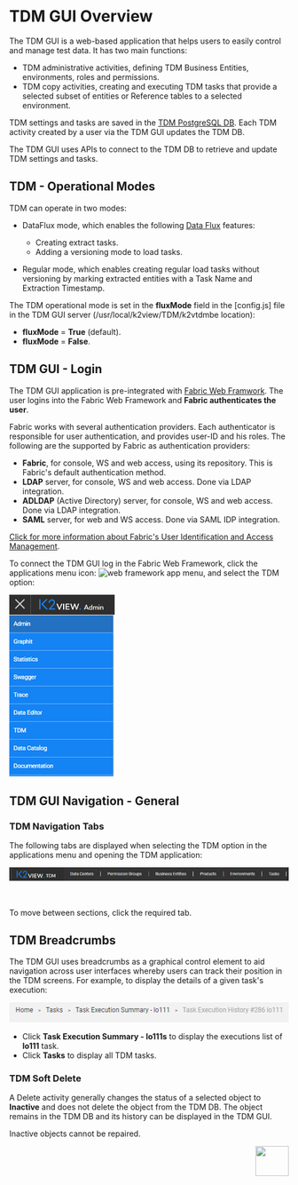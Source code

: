 # TDM GUI Overview

The TDM GUI is a web-based application that helps users to easily control and manage test data. It has two main functions:

- TDM administrative activities, defining TDM Business Entities, environments, roles and permissions.
- TDM copy activities, creating and executing TDM tasks that provide a selected subset of entities or Reference tables to a selected environment.

TDM settings and tasks are saved in the [TDM PostgreSQL DB](/articles/TDM/tdm_architecture/02_tdm_database.md). Each TDM activity created by a user via the TDM GUI updates the TDM DB. 

The TDM GUI uses APIs to connect to the TDM DB to retrieve and update TDM settings and tasks.

## TDM - Operational Modes

TDM can operate in two modes:

- DataFlux mode, which enables the following [Data Flux](/articles/TDM/tdm_overview/02_tdm_glossary.md#data-flux) features:
  - Creating extract tasks.
  - Adding a versioning mode to load tasks. 

- Regular mode, which enables creating regular load tasks without versioning by marking extracted entities with a Task Name and Extraction Timestamp.

The TDM operational mode is set in the **fluxMode** field in the [config.js] file in the TDM GUI server (/usr/local/k2view/TDM/k2vtdmbe location):   

- **fluxMode** = **True** (default). 
- **fluxMode** = **False**.   

## TDM GUI - Login

The TDM GUI application is pre-integrated with [Fabric Web Framwork](/articles/30_web_framework/02_preintegrated_apps_overview.md).  The user logins into the Fabric Web Framework and **Fabric authenticates the user**.  

Fabric works with several authentication providers.  Each authenticator is responsible for user authentication, and provides user-ID and his roles. The following are the supported by Fabric as authentication providers:

- **Fabric**, for console, WS and web access, using its repository. This is Fabric's default authentication method. 
- **LDAP** server, for console, WS and web access. Done via LDAP integration. 
- **ADLDAP** (Active Directory) server, for console, WS and web access. Done via LDAP integration. 
- **SAML** server, for web and WS access. Done via SAML IDP integration. 

[Click for more information about Fabric's User Identification and Access Management](/articles/26_fabric_security/07_user_IAM_overview.md).

To connect the TDM GUI log in the Fabric Web Framework, click the applications menu icon: ![web framework app menu](/articles/30_web_framework/images/30_02_icon.PNG), and select the TDM option:

![application list](images/fabric_web_applications_list.png)



 

## TDM GUI Navigation - General

### TDM Navigation Tabs

The following tabs are displayed when selecting the TDM option in the applications menu and opening the TDM application:

![tdm navigation](images/tdm_gui_navigation_pane.png)

​                             

To move between sections, click the required tab.

## TDM Breadcrumbs 

The TDM GUI uses breadcrumbs as a graphical control element to aid navigation across user interfaces whereby users can track their position in the TDM screens. For example, to display the details of a given task's execution: 

![breadcrumbs](images/breadcrumbs_example.png)

- Click **Task Execution Summary - lo111s** to display the executions list of **lo111** task. 
- Click **Tasks** to display all TDM tasks.

### TDM Soft Delete

A Delete activity generally changes the status of a selected object to **Inactive** and does not delete the object from the TDM DB. The object remains in the TDM DB and its history can be displayed in the TDM GUI.

Inactive objects cannot be repaired.

[<img align="right" width="60" height="54" src="/articles/images/Next.png">](02_tdm_gui_user_types.md)

